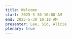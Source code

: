 ```yaml
---
title: Welcome
start: 2025-5-30 10:00 AM
end: 2025-5-30 10:10 AM
presenter: Lee, Sid, Alicia
plenary: true
---
```

